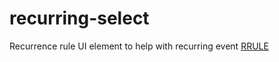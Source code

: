 # recurring-select
Recurrence rule UI element to help with recurring event [RRULE](http://www.kanzaki.com/docs/ical/rrule.html)
